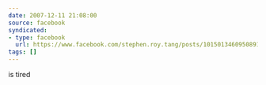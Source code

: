 ```yaml
---
date: 2007-12-11 21:08:00
source: facebook
syndicated:
- type: facebook
  url: https://www.facebook.com/stephen.roy.tang/posts/10150134609508912
tags: []
---
```


is tired